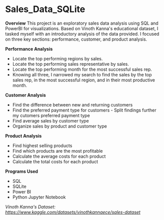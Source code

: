 # Sales_Data_SQLite

**Overview**
This project is an exploratory sales data analysis using SQL and PowerBI for visualizations. Based on Vinoth Kanna's educational dataset, I tasked myself with an introductory analysis of the data provided. I focused on three key sections: performance, customer, and product analysis. 

**Performance Analysis**
- Locate the top performing regions by sales.
- Locate the top performing sales representative by sales.
- Locate the top performing month for the most successful sales rep.
- Knowing all three, I narrowed my search to find the sales by the top sales rep, in the most successful region, and in their most productive month.

**Customer Analysis**
- Find the difference between new and returning customers
- Find the preferred payment type for customers - Split findings further my cutomers preferred payment type
- Find average sales by customer type
- Organize sales by product and customer type

**Product Analysis**
- Find highest selling products
- Find which products are the most profitable
- Calculate the average costs for each product
- Calculate the total costs for each product

**Programs Used**
* SQL
* SQLite
* Power BI
* Python Jupyter Notebook

_Vinoth Kanna's Dataset: https://www.kaggle.com/datasets/vinothkannaece/sales-dataset_
